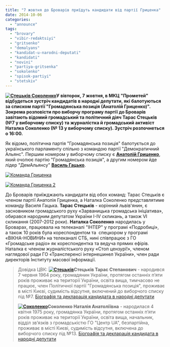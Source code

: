 ```yaml
---
title: "7 жовтня до Броварів приїдуть кандидати від партії Гриценка"
date: 2014-10-06
categories: 
  - "announce"
tags: 
  - "brovary"
  - "vibir-redaktsiyi"
  - "gritsenko"
  - "demalyans"
  - "kandidat-u-narodni-deputati"
  - "kandidati"
  - "novini"
  - "partiya-gritsenka"
  - "sokolenko"
  - "spisok-partiyi"
  - "stetskiv"
---
```


**[![Стецьків Соколенко](https://mpz.brovary.org/wp-content/uploads/2014/10/Stetskiv-Sokolenko.png)](https://mpz.brovary.org/wp-content/uploads/2014/10/Stetskiv-Sokolenko.png)У вівторок, 7 жовтня, в МКЦ "Прометей" відбудеться зустріч кандидатів в народні депутати, які балотуються за списком партії "Громадянська позиція (Анатолій Гриценко)". Зокрема розповісти про виборчу програму партії до Броварів завітають відомий громадський та політичний діяч Тарас Стецьків (№7 у виборчому списку) та журналістка й громадський активіст Наталка Соколенко (№ 13 у виборчому списку). Зустріч розпочнеться о 16:00.**

Як відомо, політична партія "Громадянська позиція" балотується до українського парламенту спільно з командою партії "Демократичний Альянс". Першим номером у виборчому списку є [**Анатолій Гриценко**](http://parlament2014.grytsenko.com.ua/people/people/14_09_10_gritsenko_anatoliy_stepanovich), який очолює партію "Громадянська позиція", а другим номером йде лідер "ДемАльянсу" [**Василь Гацько**](http://parlament2014.grytsenko.com.ua/people/people/14_09_10_gatsko_vasil_mikolayovich).

[![Команда Гриценка](https://mpz.brovary.org/wp-content/uploads/2014/10/Komanda-Gritsenka.jpg)](https://mpz.brovary.org/wp-content/uploads/2014/10/Komanda-Gritsenka.jpg)

[![Команда Гриценка 2](https://mpz.brovary.org/wp-content/uploads/2014/10/Komanda-Gritsenka-2.jpg)](https://mpz.brovary.org/wp-content/uploads/2014/10/Komanda-Gritsenka-2.jpg)

До Броварів приїжджають кандидати від обох команд: Тарас Стецьків є членом партії Анатолія Гриценка, а Наталка Соколенко представлятиме команду Василя Гацька. **Тарас Стецьків** - корінний львів'янин, є засновником громадського руху «Зарваницька громадська ініціатива», обирався народним депутатом України I-IV скликань, а також VІ скликання (2007-2012 роки). **Наталка Соколенко** народилась у Броварах, працювала на телеканалі "ІНТЕР" у програмі «Подробиці», а також 10 років була кореспондентом та  спецкором у програмі «ВІКНА-НОВИНИ» на телеканалі СТБ, нині співпрацює з ГО «Громадське радіо» як кореспондентка та ведуча прямих ефірів. Наталка є членом журналістського руху «Стоп цензурі!», членом наглядової ради ГО «Трансперенсі інтернешинел України», член ради директорів Інституту масової інформації.

> Довідка ЦВК: **[![Стецьків](https://mpz.brovary.org/wp-content/uploads/2014/10/Stetskiv.jpg)](https://mpz.brovary.org/wp-content/uploads/2014/10/Stetskiv.jpg)Стецьків Тарас Степанович** - народився 7 червня 1964 року, громадянин України, протягом останніх п’яти років проживає на території України, освіта вища, тимчасово не працює, член Політичної партії "Громадянська позиція", проживає в місті Києві, судимість відсутня, включений до виборчого списку під №7. [Біографія та декларація кандидата в народні депутати](http://parlament2014.grytsenko.com.ua/people/people/14_09_10_stetskiv_taras_stepanovich)
> 
> **[![Соколенко](https://mpz.brovary.org/wp-content/uploads/2014/10/Sokolenko.jpg)](https://mpz.brovary.org/wp-content/uploads/2014/10/Sokolenko.jpg)Соколенко Наталія Анатоліївна** - народилася 4 квiтня 1975 року, громадянка України, протягом останніх п’яти років проживає на території України, освіта вища, начальник, відділ зв’язків з громадськістю ГО "Центр UA", безпартійнa, проживає в місті Києві, судимість відсутня, включена до виборчого списку під №13. [Біографія та декларація кандидата в народні депутати](http://parlament2014.grytsenko.com.ua/people/people/14_09_10_sokolenko_natalya_anatolijivna)
